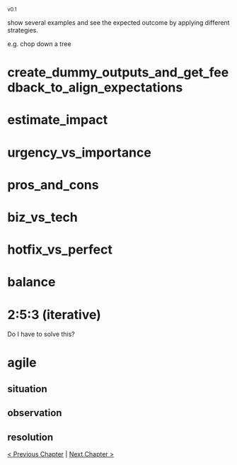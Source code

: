 <sub>v0.1</sub>

show several examples and see the expected outcome by applying different strategies.

e.g. chop down a tree

# create_dummy_outputs_and_get_feedback_to_align_expectations

# estimate_impact

# urgency_vs_importance

# pros_and_cons

# biz_vs_tech

# hotfix_vs_perfect

# balance

# 2:5:3 (iterative)

Do I have to solve this?

# agile

## situation

## observation

## resolution


[< Previous Chapter](5_decompose.md) | [Next Chapter >](7_test_and_analyze.md)
